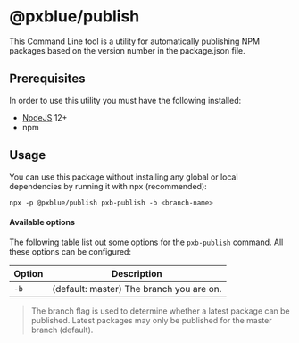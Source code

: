 # @pxblue/publish

This Command Line tool is a utility for automatically publishing NPM packages based on the version number in the package.json file.

## Prerequisites

In order to use this utility you must have the following installed:

-   [NodeJS](https://nodejs.org/en/download/) 12+
-   npm

## Usage

You can use this package without installing any global or local dependencies by running it with npx (recommended):

```
npx -p @pxblue/publish pxb-publish -b <branch-name>
```

#### Available options

The following table list out some options for the `pxb-publish` command. All these options can be configured:

| Option | Description                              |
| ------ | ---------------------------------------- |
| `-b`   | (default: master) The branch you are on. |

> The branch flag is used to determine whether a latest package can be published. Latest packages may only be published for the master branch (default).
